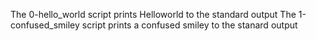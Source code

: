 The 0-hello_world script prints Helloworld to the standard output
The 1-confused_smiley script prints a confused smiley to the stanard output
